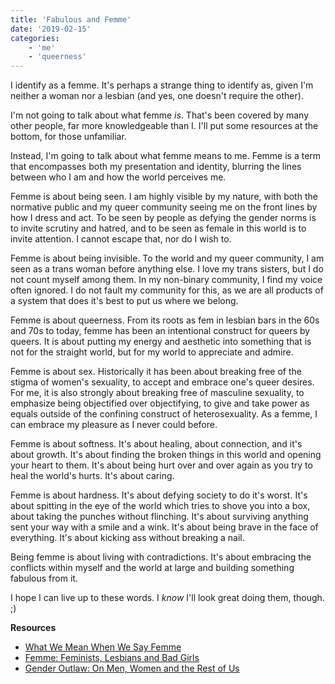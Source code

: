 ```yaml
---
title: 'Fabulous and Femme'
date: '2019-02-15'
categories:
    - 'me'
    - 'queerness'
---
```


I identify as a femme. It's perhaps a strange thing to identify as, given I'm neither a woman nor a lesbian (and yes, one doesn't require the other).

I'm not going to talk about what femme _is_. That's been covered by many other people, far more knowledgeable than I. I'll put some resources at the bottom, for those unfamiliar.

Instead, I'm going to talk about what femme means to me. Femme is a term that encompasses both my presentation and identity, blurring the lines between who I am and how the world perceives me.

Femme is about being seen. I am highly visible by my nature, with both the normative public and my queer community seeing me on the front lines by how I dress and act. To be seen by people as defying the gender norms is to invite scrutiny and hatred, and to be seen as female in this world is to invite attention. I cannot escape that, nor do I wish to.

Femme is about being invisible. To the world and my queer community, I am seen as a trans woman before anything else. I love my trans sisters, but I do not count myself among them. In my non-binary community, I find my voice often ignored. I do not fault my community for this, as we are all products of a system that does it's best to put us where we belong.

Femme is about queerness. From its roots as fem in lesbian bars in the 60s and 70s to today, femme has been an intentional construct for queers by queers. It is about putting my energy and aesthetic into something that is not for the straight world, but for my world to appreciate and admire.

Femme is about sex. Historically it has been about breaking free of the stigma of women's sexuality, to accept and embrace one's queer desires. For me, it is also strongly about breaking free of masculine sexuality, to emphasize being objectified over objectifying, to give and take power as equals outside of the confining construct of heterosexuality. As a femme, I can embrace my pleasure as I never could before.

Femme is about softness. It's about healing, about connection, and it's about growth. It's about finding the broken things in this world and opening your heart to them. It's about being hurt over and over again as you try to heal the world's hurts. It's about caring.

Femme is about hardness. It's about defying society to do it's worst. It's about spitting in the eye of the world which tries to shove you into a box, about taking the punches without flinching. It's about surviving anything sent your way with a smile and a wink. It's about being brave in the face of everything. It's about kicking ass without breaking a nail.

Being femme is about living with contradictions. It's about embracing the conflicts within myself and the world at large and building something fabulous from it.

I hope I can live up to these words. I _know_ I'll look great doing them, though. ;)

**Resources**

- [What We Mean When We Say Femme](https://www.autostraddle.com/what-we-mean-when-we-say-femme-a-roundtable-341842/)
- [Femme: Feminists, Lesbians and Bad Girls](https://www.goodreads.com/book/show/1577122.Femme)
- [Gender Outlaw: On Men, Women and the Rest of Us](https://www.goodreads.com/book/show/52108.Gender_Outlaw)
